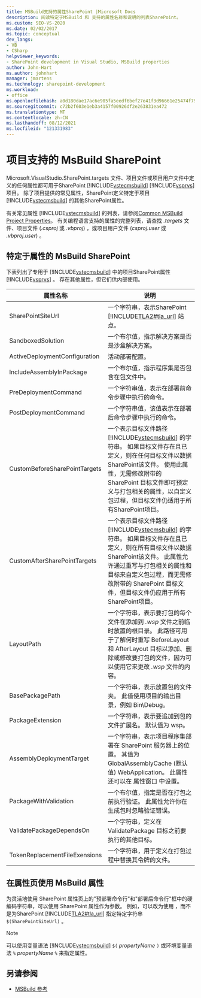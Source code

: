 ```yaml
---
title: MSBuild支持的属性SharePoint |Microsoft Docs
description: 阅读特定于MSBuild 和 支持的属性名称和说明的列表SharePoint。
ms.custom: SEO-VS-2020
ms.date: 02/02/2017
ms.topic: conceptual
dev_langs:
- VB
- CSharp
helpviewer_keywords:
- SharePoint development in Visual Studio, MSBuild properties
author: John-Hart
ms.author: johnhart
manager: jmartens
ms.technology: sharepoint-development
ms.workload:
- office
ms.openlocfilehash: a0d180dae17ac6e905fa5eedf6bef27e41f3d96661e25474f791bac3d08d5cbd
ms.sourcegitcommit: c72b2f603e1eb3a4157f00926df2e263831ea472
ms.translationtype: MT
ms.contentlocale: zh-CN
ms.lasthandoff: 08/12/2021
ms.locfileid: "121331983"
---
```

# <a name="msbuild-properties-supported-by-sharepoint"></a>项目支持的 MsBuild SharePoint
  Microsoft.VisualStudio.SharePoint.targets 文件、项目文件或项目用户文件中定义的任何属性都可用于SharePoint [!INCLUDE[vstecmsbuild](../sharepoint/includes/vstecmsbuild-md.md)] [!INCLUDE[vsprvs](../sharepoint/includes/vsprvs-md.md)] 项目。 除了项目提供的常见属性，SharePoint定义特定于项目 [!INCLUDE[vstecmsbuild](../sharepoint/includes/vstecmsbuild-md.md)] 的其他SharePoint属性。

 有关常见属性 [!INCLUDE[vstecmsbuild](../sharepoint/includes/vstecmsbuild-md.md)] 的列表，请参阅[Common MSBuild Project Properties](/previous-versions/dotnet/netframework-4.0/bb629394(v=vs.100))。 有关编程语言支持的属性的完整列表，请查找 *.targets* 文件、项目文件 (*.csproj* 或 *.vbproj*) ，或项目用户文件 (*csproj.user* 或 *.vbproj.user*) 。

## <a name="msbuild-properties-specific-to-sharepoint"></a>特定于属性的 MsBuild SharePoint
 下表列出了专用于 [!INCLUDE[vstecmsbuild](../sharepoint/includes/vstecmsbuild-md.md)] 中的项目SharePoint属性 [!INCLUDE[vsprvs](../sharepoint/includes/vsprvs-md.md)] 。 存在其他属性，但它们供内部使用。

|属性名称|说明|
|-------------------|-----------------|
|SharePointSiteUrl|一个字符串，表示SharePoint [!INCLUDE[TLA2#tla_url](../sharepoint/includes/tla2sharptla-url-md.md)] 站点。|
|SandboxedSolution|一个布尔值，指示解决方案是否是沙盒解决方案。|
|ActiveDeploymentConfiguration|活动部署配置。|
|IncludeAssemblyInPackage|一个布尔值，指示程序集是否包含在包文件中。|
|PreDeploymentCommand|一个字符串值，表示在部署前命令步骤中执行的命令。|
|PostDeploymentCommand|一个字符串值，该值表示在部署后命令步骤中执行的命令。|
|CustomBeforeSharePointTargets|一个表示目标文件路径 [!INCLUDE[vstecmsbuild](../sharepoint/includes/vstecmsbuild-md.md)] 的字符串。 如果目标文件存在且已定义，则在任何目标文件以数据SharePoint该文件。 使用此属性，无需修改附带的 SharePoint 目标文件即可预定义与打包相关的属性，以自定义包过程，但目标文件仍适用于所有SharePoint项目。|
|CustomAfterSharePointTargets|一个表示目标文件路径 [!INCLUDE[vstecmsbuild](../sharepoint/includes/vstecmsbuild-md.md)] 的字符串。 如果目标文件存在且已定义，则在所有目标文件以数据SharePoint该文件。 此属性允许通过重写与打包相关的属性和目标来自定义包过程，而无需修改附带的 SharePoint 目标文件，但目标文件仍应用于所有SharePoint项目。|
|LayoutPath|一个字符串，表示要打包的每个文件在添加到 *.wsp* 文件之前临时放置的根目录。 此路径可用于了解何时重写 BeforeLayout 和 AfterLayout 目标以添加、删除或修改要打包的文件，因为可以使用它来更改 *.wsp* 文件的内容。|
|BasePackagePath|一个字符串，表示放置包的文件夹。 此值使用项目的输出目录，例如 Bin\Debug。|
|PackageExtension|一个字符串，表示要追加到包的文件扩展名。 默认值为 wsp。|
|AssemblyDeploymentTarget|一个字符串，表示项目程序集部署在 SharePoint 服务器上的位置。 其值为 GlobalAssemblyCache (默认值) WebApplication。 此属性还可以在 属性窗口 中设置。|
|PackageWithValidation|一个布尔值，指定是否在打包之前执行验证。 此属性允许你在生成包时忽略验证错误。|
|ValidatePackageDependsOn|一个字符串，定义在 ValidatePackage 目标之前要执行的其他目标。|
|TokenReplacementFileExensions|一个字符串，用于定义在打包过程中替换其令牌的文件。|

## <a name="use-msbuild-properties-in-the-properties-page"></a>在属性页使用 MsBuild 属性
 为灵活地使用 SharePoint 属性页上的"预部署命令行"和"部署后命令行"框中的硬编码字符串，可以使用 SharePoint 属性作为参数。 例如，可以改为使用 ，而不是为SharePoint [!INCLUDE[TLA2#tla_url](../sharepoint/includes/tla2sharptla-url-md.md)] 指定特定字符串 `$(SharePointSiteUrl)` 。

> [!NOTE]
> 可以使用变量语法 [!INCLUDE[vstecmsbuild](../sharepoint/includes/vstecmsbuild-md.md)] `$(` *propertyName* `)` 或环境变量语法 `%` *propertyName* `%` 来指定属性。

## <a name="see-also"></a>另请参阅

- [MSBuild 参考](../msbuild/msbuild-reference.md)